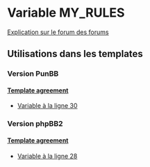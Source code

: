 # Variable MY_RULES
[Explication sur le forum des forums](http://forum.forumactif.com/t294113-listing-des-variables#MY_RULES)

## Utilisations dans les templates

### Version PunBB

#### [Template agreement](punbb/agreement.md)
* [Variable à la ligne 30](../punbb/agreement.tpl#L30)

### Version phpBB2

#### [Template agreement](subsilver/agreement.md)
* [Variable à la ligne 28](../subsilver/agreement.tpl#L28)